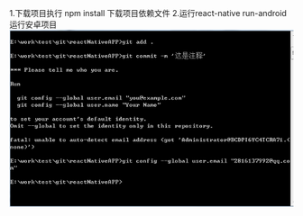 1.下载项目执行 npm install 下载项目依赖文件
2.运行react-native run-android 运行安卓项目
![图片描述](https://github.com/hongyueYan/reactNative/blob/master/Picturedescription/1.png)
